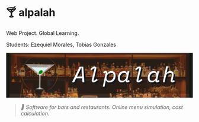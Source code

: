 # :cocktail: alpalah
Web Project. Global Learning.

Students: Ezequiel Morales, Tobias Gonzales

<p align="center">
  <img src="images/presentation.png?raw=true" />
</p>

>*:pushpin: *Software for bars and restaurants. Online menu simulation, cost calculation.**
